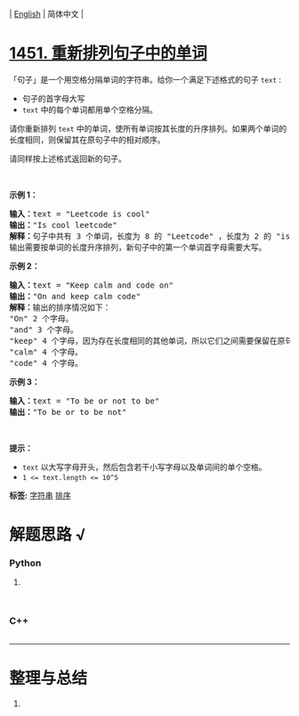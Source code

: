 | [English](README_EN.md) | 简体中文 |

# [1451. 重新排列句子中的单词](https://leetcode.cn/problems/rearrange-words-in-a-sentence)
<p>「句子」是一个用空格分隔单词的字符串。给你一个满足下述格式的句子 <code>text</code> :</p>

<ul>
	<li>句子的首字母大写</li>
	<li><code>text</code> 中的每个单词都用单个空格分隔。</li>
</ul>

<p>请你重新排列 <code>text</code> 中的单词，使所有单词按其长度的升序排列。如果两个单词的长度相同，则保留其在原句子中的相对顺序。</p>

<p>请同样按上述格式返回新的句子。</p>

<p>&nbsp;</p>

<p><strong>示例 1：</strong></p>

<pre><strong>输入：</strong>text = &quot;Leetcode is cool&quot;
<strong>输出：</strong>&quot;Is cool leetcode&quot;
<strong>解释：</strong>句子中共有 3 个单词，长度为 8 的 &quot;Leetcode&quot; ，长度为 2 的 &quot;is&quot; 以及长度为 4 的 &quot;cool&quot; 。
输出需要按单词的长度升序排列，新句子中的第一个单词首字母需要大写。
</pre>

<p><strong>示例 2：</strong></p>

<pre><strong>输入：</strong>text = &quot;Keep calm and code on&quot;
<strong>输出：</strong>&quot;On and keep calm code&quot;
<strong>解释：</strong>输出的排序情况如下：
&quot;On&quot; 2 个字母。
&quot;and&quot; 3 个字母。
&quot;keep&quot; 4 个字母，因为存在长度相同的其他单词，所以它们之间需要保留在原句子中的相对顺序。
&quot;calm&quot; 4 个字母。
&quot;code&quot; 4 个字母。
</pre>

<p><strong>示例 3：</strong></p>

<pre><strong>输入：</strong>text = &quot;To be or not to be&quot;
<strong>输出：</strong>&quot;To be or to be not&quot;
</pre>

<p>&nbsp;</p>

<p><strong>提示：</strong></p>

<ul>
	<li><code>text</code> 以大写字母开头，然后包含若干小写字母以及单词间的单个空格。</li>
	<li><code>1 &lt;= text.length &lt;= 10^5</code></li>
</ul>

**标签:**  [字符串](https://leetcode.cn/tag/string) [排序](https://leetcode.cn/tag/sorting) 
# 解题思路 √

### Python

1. 

```python

```


```python

```

### C++

```cpp

```

---



# 整理与总结

1. 